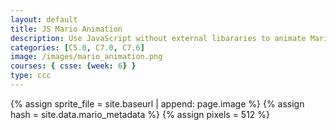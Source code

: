 ```yaml
---
layout: default
title: JS Mario Animation
description: Use JavaScript without external libararies to animate Mario moving across screen, OOP style.
categories: [C5.0, C7.0, C7.6]
image: /images/mario_animation.png
courses: { csse: {week: 6} }
type: ccc
---
```


{% assign sprite_file = site.baseurl | append: page.image %}
{% assign hash = site.data.mario_metadata %}
{% assign pixels = 512 %} <!-- Increase pixel size to make the sprite bigger -->

<p id="mario" class="sprite"></p>
  
<style>
  .sprite {
    height: {{pixels}}px;
    width: {{pixels}}px;
    background-image: url('{{sprite_file}}');
    background-repeat: no-repeat;
  }

  #mario {
    background-position: calc({{animations[0].col}} * {{pixels}} * -1px) calc({{animations[0].row}} * {{pixels}}* -1px);
  }
</style>

<script>
  var mario_metadata = {};
  {% for key in hash %}
    var key = "{{ key | first }}";
    var values = {};
    values["row"] = {{ hash[key].row }};
    values["col"] = {{ hash[key].col }};
    values["frames"] = {{ hash[key].frames }};
    mario_metadata[key] = values;
  {% endfor %}

  class Mario {
    constructor(meta_data) {
      this.tID = null;
      this.positionX = 0;
      this.currentSpeed = 0;
      this.marioElement = document.getElementById("mario");
      this.pixels = {{ pixels }};
      this.interval = 100;
      this.obj = meta_data;
      this.marioElement.style.position = "absolute";
    }

    animate(obj, speed) {
      let frame = 0;
      const row = obj.row * this.pixels;
      this.currentSpeed = speed;

      this.tID = setInterval(() => {
        const col = (frame + obj.col) * this.pixels;
        this.marioElement.style.backgroundPosition = `-${col}px -${row}px`;
        this.marioElement.style.left = `${this.positionX}px`;

        this.positionX += speed;
        frame = (frame + 1) % obj.frames;

        const viewportWidth = window.innerWidth;
        if (this.positionX > viewportWidth - this.pixels) {
          document.documentElement.scrollLeft = this.positionX - viewportWidth + this.pixels;
        }
      }, this.interval);
    }

    startWalking() {
      this.stopAnimate();
      this.animate(this.obj["Walk"], 3);
    }

    startRunning() {
      this.stopAnimate();
      this.animate(this.obj["Run1"], 6);
    }

    startPuffing() {
      this.stopAnimate();
      this.animate(this.obj["Puff"], 0);
    }

    startCheering() {
      this.stopAnimate();
      this.animate(this.obj["Cheer"], 0);
    }

    startFlipping() {
      this.stopAnimate();
      this.animate(this.obj["Flip"], 0);
    }

    startResting() {
      this.stopAnimate();
      this.animate(this.obj["Rest"], 0);
    }

    startWalkingLeft() {
      this.stopAnimate();
      this.animate(this.obj["WalkL"], -3);  // Negative speed for left movement
    }

    startRunningLeft() {
      this.stopAnimate();
      this.animate(this.obj["Run1L"], -6);  // Negative speed for left movement
    }

    stopAnimate() {
      clearInterval(this.tID);
    }
  }

  const mario = new Mario(mario_metadata);

  window.addEventListener("keydown", (event) => {
    if (event.key === "ArrowRight") {
      event.preventDefault();
      if (event.repeat) {
        mario.startCheering();
      } else {
        if (mario.currentSpeed === 0) {
          mario.startWalking();
        } else if (mario.currentSpeed === 3) {
          mario.startRunning();
        }
      }
    } else if (event.key === "ArrowLeft") {
      event.preventDefault();
      if (event.repeat) {
        mario.stopAnimate();
      } else {
        mario.startWalkingLeft();
      }
    }
  });

  window.addEventListener("touchstart", (event) => {
    event.preventDefault();
    if (event.touches[0].clientX > window.innerWidth / 2) {
      if (currentSpeed === 0) {
        mario.startWalking();
      } else if (currentSpeed === 3) {
        mario.startRunning();
      }
    } else {
      mario.startWalkingLeft();
    }
  });

  window.addEventListener("blur", () => {
    mario.stopAnimate();
  });

  window.addEventListener("focus", () => {
    mario.startFlipping();
  });

  document.addEventListener("DOMContentLoaded", () => {
    mario.startResting();
  });

</script>
